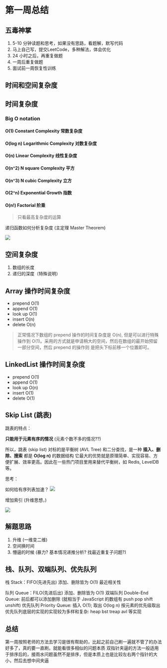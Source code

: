 # 第一周总结

## 五毒神掌

1. 5-10 分钟读题和思考，如果没有思路，看题解，默写代码
2. 马上自己写，提交LeetCode，多种解法，体会优化
3. 24 小时之后，再重复做题
4. 一周后重复做题
5. 面试前一周恢复性训练


## 时间和空间复杂度

## 时间复杂度

### Big O notation

#### O(1) Constant Complexity 常数复杂度

#### O(log n) Logarithmic Complexity 对数复杂度

#### O(n) Linear Complexity 线性复杂度

#### O(n^2) N square Complexity 平方

#### O(n^3) N cubic Complexity 立方

#### O(2^n) Exponential Growth 指数

#### O(n!) Factorial 阶乘

> 只看最高复杂度的运算

递归函数如何分析复杂度 (主定理 Master Theorem)

![](http://assets.ym250.cn/1597066369.png?imageMogr2/thumbnail/!70p)


## 空间复杂度

1. 数组的长度
2. 递归的深度（特殊说明）


## Array 操作时间复杂度

- prepend O(1)
- append O(1)
- look up O(1)
- insert O(n)
- delete O(n)

> 正常情况下数组的 prepend 操作的时间复杂度是 O(n), 但是可以进行特殊操作到 O(1)。采用的方式就是申请稍大的空间，然后在数组的最开始预留一部分空间，然后 prepend 的操作则
> 是把头下标前移一个位置即可。

## LinkedList 操作时间复杂度

- prepend O(1)
- append O(1)
- look up O(n)
- insert O(1)
- delete O(1)

## Skip List (跳表)

跳表的特点：

**只能用于元素有序的情况** (元素个数不多的情况??)

所以，跳表 (skip list) 对标的是平衡树 (AVL Tree) 和二分查找，是一种 **插入、删除、搜索** 都是 **O(log n)** 的数据结构
它最大的优势就是原理简单、实现容易、方便扩展、效率更高。因此在一些热门项目里用来替代平衡树，如 Redis, LevelDB 等。

思考：

如何给有序列表加速？
![](http://assets.ym250.cn/1597069617.png?imageMogr2/thumbnail/!70p)

增加索引 (升维思想，)

![](http://assets.ym250.cn/1597069968.png?imageMogr2/thumbnail/!70p)


## 解题思路

1. 升维 (一维变二维)
2. 空间换时间
3. 懵逼的时候 (暴力? 基本情况递推分析? 找最近重复子问题?)


## 栈、队列、双端队列、优先队列

栈 Stack：FIFO(先进先出) 添加、删除皆为 O(1)
最近相关性

队列 Queue：FILO(先进后出) 添加、删除皆为 O(1)
双端队列 Double-End Queue: 前后都可以添加删除 (就相当于 JavaScript 的数组有 push pop shift unshift)
优先队列 Priority Queue: 插入 O(1); 取出 O(log n) 按元素的优先级取出
优先队列底层的实现的实现较为多样和复杂: heap bst treap avl 等实现


## 总结

第一周按照老师的方法去学习是很有帮助的，比起之前自己刷一遍就不管了的办法好多了，真的要一直刷，就能看很多相似的问题本质
双指针夹逼的方法一般适用于排序后的，接雨水问题虽然不是排序，但是本质上也是比较左右两个指针的大小，然后去想中间夹逼

